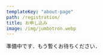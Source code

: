 ```yaml
---
templateKey: "about-page"
path: /registration/
title: お申し込み
image: /img/jumbotron.webp
---
```


準備中です．もう暫くお待ちください．

